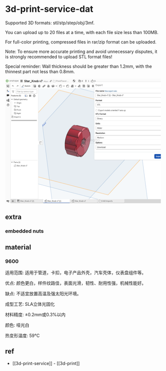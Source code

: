 
# 3d-print-service-dat

Supported 3D formats: stl/stp/step/obj/3mf. 

You can upload up to 20 files at a time, with each file size less than 100MB. 

For full-color printing, compressed files in rar/zip format can be uploaded.

Note: To ensure more accurate printing and avoid unnecessary disputes, it is strongly recommended to upload STL format files!

Special reminder: Wall thickness should be greater than 1.2mm, with the thinnest part not less than 0.8mm.


![](2025-03-12-15-10-06.png)

## extra 

### embedded nuts 


## material 

### 9600 

适用范围: 适用于管道，卡扣，电子产品外壳，汽车壳体，仪表盘组件等。

优点: 颜色更白，样件纹路佳，表面光滑，韧性、耐用性强，机械性能好。

缺点: 不适宜放置高温及强太阳光环境。

成型工艺: SLA立体光固化

材料精度: ±0.2mm或0.3%以内

颜色: 哑光白

热变形温度: 59°C



## ref 

- [[3d-print-service]] - [[3d-print]]